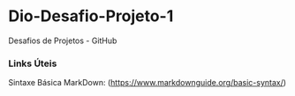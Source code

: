 # Dio-Desafio-Projeto-1
Desafios de Projetos - GitHub

### Links Úteis 
Sintaxe Básica MarkDown: (https://www.markdownguide.org/basic-syntax/)
